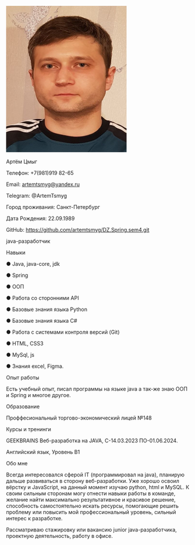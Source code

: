 ![alt text](image.png)

Артём Цмыг

Телефон: +7(981)919 82-65

Email: artemtsmyg@yandex.ru

Telegram: @ArtemTsmyg

Город проживания: Санкт-Петербург

Дата Рождения: 22.09.1989 

GitHub: https://github.com/artemtsmyg/DZ.Spring.sem4.git


java-разработчик


Навыки

●	Java, java-core, jdk

●	Spring

●	ООП

●	Работа со сторонними API

●	Базовые знания языка Python 

●	Базовые знания языка C#	

●	Работа с системами контроля версий (Git)

●	HTML, CSS3 

●	MySql, js

●	Знания excel, Figma.


Опыт работы

Есть учебный опыт, писал программы на языке java а так-же знаю ООП и Spring и многое другое.



Образование

Проффесиональный торгово-экономический лицей №148



Курсы и тренинги

GEEKBRAINS
Веб-разработка на JAVA, C-14.03.2023 ПО-01.06.2024.


Английский язык, Уровень B1



Обо мне 

Всегда интересовался сферой IT (программировал на java), планирую дальше развиваться в сторону веб-разработки. Уже хорошо освоил вёрстку и JavaScript, на данный момент изучаю python, html и MySQL.
К своим сильным сторонам могу отнести навыки работы в команде, желание найти максимально результативное и красивое решение, способность самостоятельно искать ресурсы, помогающие решить проблему или повысить мой профессиональный уровень, сильный интерес к разработке.

Рассматриваю стажировку или вакансию junior java-разработчика, проектную деятельность, работу в офисе.

